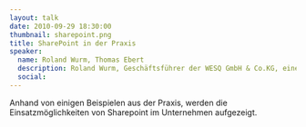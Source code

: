```yaml
---
layout: talk
date: 2010-09-29 18:30:00
thumbnail: sharepoint.png
title: SharePoint in der Praxis
speaker:
  name: Roland Wurm, Thomas Ebert
  description: Roland Wurm, Geschäftsführer der WESQ GmbH & Co.KG, einer Firma die sich im Bereich .NET und Sharepoint spezialisiert hat. Thomas Ebert. Thomas ist Softwareentwickler im Global Compentence Center Sharepoint und Intranet bei der UniCredit Global Information Services S.C.p.A. in München.
  social:
---
```

Anhand von einigen Beispielen aus der Praxis, werden die Einsatzmöglichkeiten von Sharepoint im Unternehmen aufgezeigt.
                        


                            
